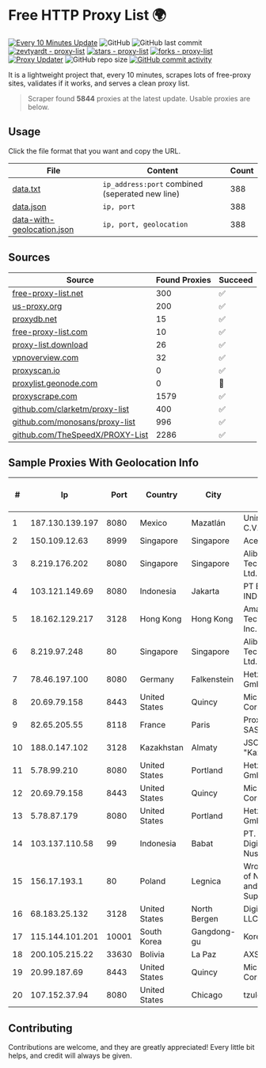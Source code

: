
# Free HTTP Proxy List 🌍

[![Every 10 Minutes Update](https://github.com/mertguvencli/http-proxy-list/actions/workflows/main.yml/badge.svg?branch=main)](https://github.com/mertguvencli/http-proxy-list/actions/workflows/main.yml)
![GitHub](https://img.shields.io/github/license/mertguvencli/http-proxy-list)
![GitHub last commit](https://img.shields.io/github/last-commit/mertguvencli/http-proxy-list)
[![zevtyardt - proxy-list](https://img.shields.io/static/v1?label=zevtyardt&message=proxy-list&color=blue&logo=github)](https://github.com/zevtyardt/proxy-list "Go to GitHub repo")
[![stars - proxy-list](https://img.shields.io/github/stars/zevtyardt/proxy-list?style=social)](https://github.com/zevtyardt/proxy-list)
[![forks - proxy-list](https://img.shields.io/github/forks/zevtyardt/proxy-list?style=social)](https://github.com/zevtyardt/proxy-list)
[![Proxy Updater](https://github.com/zevtyardt/proxy-list/workflows/Proxy%20Updater/badge.svg)](https://github.com/zevtyardt/proxy-list/actions?query=workflow:"Proxy+Updater")
![GitHub repo size](https://img.shields.io/github/repo-size/zevtyardt/proxy-list)
[![GitHub commit activity](https://img.shields.io/github/commit-activity/m/zevtyardt/proxy-list?logo=commits)](https://github.com/zevtyardt/proxy-list/commits/main)

It is a lightweight project that, every 10 minutes, scrapes lots of free-proxy sites, validates if it works, and serves a clean proxy list.

> Scraper found **5844** proxies at the latest update. Usable proxies are below.

## Usage

Click the file format that you want and copy the URL.

|File|Content|Count|
|----|-------|-----|
|[data.txt](https://raw.githubusercontent.com/mertguvencli/http-proxy-list/main/proxy-list/data.txt)|`ip_address:port` combined (seperated new line)|388|
|[data.json](https://raw.githubusercontent.com/mertguvencli/http-proxy-list/main/proxy-list/data.json)|`ip, port`|388|
|[data-with-geolocation.json](https://raw.githubusercontent.com/mertguvencli/http-proxy-list/main/proxy-list/data-with-geolocation.json)|`ip, port, geolocation`|388|

## Sources

|Source|Found Proxies|Succeed|
|------|-------------|-------|
|[free-proxy-list.net](https://free-proxy-list.net)|300|✅|
|[us-proxy.org](https://www.us-proxy.org)|200|✅|
|[proxydb.net](http://proxydb.net)|15|✅|
|[free-proxy-list.com](https://free-proxy-list.com/?page=&port=&type%5B%5D=http&type%5B%5D=https&up_time=0&search=Search)|10|✅|
|[proxy-list.download](https://www.proxy-list.download/HTTP)|26|✅|
|[vpnoverview.com](https://vpnoverview.com/privacy/anonymous-browsing/free-proxy-servers)|32|✅|
|[proxyscan.io](https://www.proxyscan.io)|0|✅|
|[proxylist.geonode.com](https://proxylist.geonode.com/api/proxy-list?limit=300&page=1&sort_by=lastChecked&sort_type=desc&protocols=http,https)|0|🚫|
|[proxyscrape.com](https://api.proxyscrape.com/v2/?request=displayproxies&protocol=http&timeout=10000&country=all&ssl=all&anonymity=all)|1579|✅|
|[github.com/clarketm/proxy-list](https://raw.githubusercontent.com/clarketm/proxy-list/master/proxy-list-raw.txt)|400|✅|
|[github.com/monosans/proxy-list](https://raw.githubusercontent.com/monosans/proxy-list/main/proxies/http.txt)|996|✅|
|[github.com/TheSpeedX/PROXY-List](https://raw.githubusercontent.com/TheSpeedX/PROXY-List/master/http.txt)|2286|✅|


## Sample Proxies With Geolocation Info

|#|Ip|Port|Country|City|Internet Service Provider|
|-|--|----|-------|----|-------------------------|
|1|187.130.139.197|8080|Mexico|Mazatlán|Uninet S.A. de C.V.|
|2|150.109.12.63|8999|Singapore|Singapore|Aceville Pte.ltd|
|3|8.219.176.202|8080|Singapore|Singapore|Alibaba (US) Technology Co., Ltd.|
|4|103.121.149.69|8080|Indonesia|Jakarta|PT EMERIO INDONESIA|
|5|18.162.129.217|3128|Hong Kong|Hong Kong|Amazon Technologies Inc.|
|6|8.219.97.248|80|Singapore|Singapore|Alibaba (US) Technology Co., Ltd.|
|7|78.46.197.100|8080|Germany|Falkenstein|Hetzner Online GmbH|
|8|20.69.79.158|8443|United States|Quincy|Microsoft Corporation|
|9|82.65.205.55|8118|France|Paris|Proxad / Free SAS|
|10|188.0.147.102|3128|Kazakhstan|Almaty|JSC "KazTransCom"|
|11|5.78.99.210|8080|United States|Portland|Hetzner Online GmbH|
|12|20.69.79.158|8443|United States|Quincy|Microsoft Corporation|
|13|5.78.87.179|8080|United States|Portland|Hetzner Online GmbH|
|14|103.137.110.58|99|Indonesia|Babat|PT. Capoeng Digital Nusantara|
|15|156.17.193.1|80|Poland|Legnica|Wroclaw Centre of Networking and Supercomputing|
|16|68.183.25.132|3128|United States|North Bergen|DigitalOcean, LLC|
|17|115.144.101.201|10001|South Korea|Gangdong-gu|Korea Telecom|
|18|200.105.215.22|33630|Bolivia|La Paz|AXS Bolivia S. A.|
|19|20.99.187.69|8443|United States|Quincy|Microsoft Corporation|
|20|107.152.37.94|8080|United States|Chicago|tzulo, inc.|



## Contributing

Contributions are welcome, and they are greatly appreciated! Every
little bit helps, and credit will always be given.


